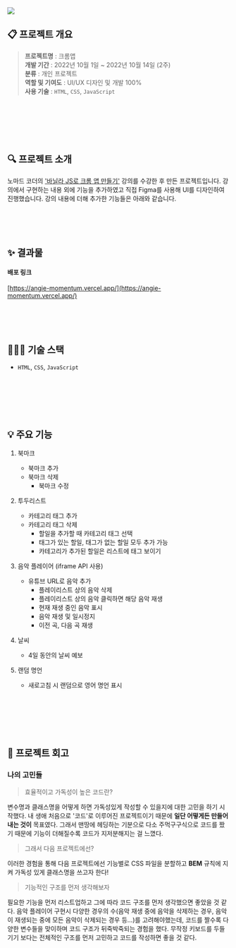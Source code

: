 <img src="https://velog.velcdn.com/images/94applekoo/post/3e03cde5-0a4b-45e9-94e2-cfbadc280f4a/image.gif">


## 📋 프로젝트 개요
> **프로젝트명** : 크롬앱 <br/>
**개발 기간** : 2022년 10월 1일 ~ 2022년 10월 14일 (2주)  <br/>
**분류** : 개인 프로젝트 <br/>
**역할 및 기여도** : UI/UX 디자인 및 개발 100%<br/>
**사용 기술** : `HTML`, `CSS`, `JavaScript`
<br/>
<br/>
<br/>
<br/>
<br/>

## 🔍 프로젝트 소개
노마드 코더의 ['바닐라 JS로 크롬 앱 만들기'](https://nomadcoders.co/javascript-for-beginners) 강의를 수강한 후 만든 프로젝트입니다.
강의에서 구현하는 내용 외에 기능을 추가하였고 직접 Figma를 사용해 UI를 디자인하여 진행했습니다. 강의 내용에 더해 추가한 기능들은 아래와 같습니다.
<br/>
<br/>
<br/>
<br/>
<br/>


## ✨ 결과물
#### 배포 링크
[https://angie-momentum.vercel.app/](https://angie-momentum.vercel.app/)
<br/>
<br/>
<br/>
<br/>
<br/>


## 👩🏻‍💻 기술 스택
- `HTML`, `CSS`, `JavaScript`
<br/>
<br/>
<br/>
<br/>
<br/>

## 💡 주요 기능
1. 북마크
	- 북마크 추가
   	- 북마크 삭제
    	- 북마크 수정

2. 투두리스트
	- 카테고리 태그 추가
	- 카테고리 태그 삭제
    	- 할일을 추가할 때 카테고리 태그 선택
    	- 태그가 있는 할일, 태그가 없는 할일 모두 추가 가능
    	- 카테고리가 추가된 할일은 리스트에 태그 보이기

3. 음악 플레이어 (iframe API 사용)
	- 유튜브 URL로 음악 추가
    	- 플레이리스트 상의 음악 삭제
    	- 플레이리스트 상의 음악 클릭하면 해당 음악 재생
    	- 현재 재생 중인 음악 표시
    	- 음악 재생 및 일시정지
    	- 이전 곡, 다음 곡 재생

4. 날씨
	- 4일 동안의 날씨 예보

5. 랜덤 명언
	- 새로고침 시 랜덤으로 영어 명언 표시
<br/>
<br/>
<br/>
<br/>
<br/>


## 💭 프로젝트 회고
### 나의 고민들

> 효율적이고 가독성이 높은 코드란?

변수명과 클래스명을 어떻게 하면 가독성있게 작성할 수 있을지에 대한 고민을 하기 시작했다. 내 생애 처음으로 '코드'로 이루어진 프로젝트이기 때문에 **일단 어떻게든 만들어내는 것이** 목표였다. 그래서 맨땅에 헤딩하는 기분으로 다소 주먹구구식으로 코드를 짰기 때문에 기능이 더해질수록 코드가 지저분해지는 걸 느꼈다.
<br/>

> 그래서 다음 프로젝트에선?

이러한 경험을 통해 다음 프로젝트에선 기능별로 CSS 파일을 분할하고 **BEM** 규칙에 지켜 가독성 있게 클래스명을 쓰고자 한다!
<br/>

> 기능적인 구조를 먼저 생각해보자

필요한 기능을 먼저 리스트업하고 그에 따라 코드 구조를 먼저 생각했으면 좋았을 것 같다. 음악 플레이어 구현시 다양한 경우의 수(음악 재생 중에 음악을 삭제하는 경우, 음악이 재생되는 중에 모든 음악이 삭제되는 경우 등...)를 고려해야했는데, 코드를 짤수록 다양한 변수들을 맞이하며 코드 구조가 뒤죽박죽되는 경험을 했다. 무작정 키보드를 두들기기 보다는 전체적인 구조를 먼저 고민하고 코드를 작성하면 좋을 것 같다.
<br>
<br>
<br>
<br>
<br>
<br>
<br>
<br>
<br>
<br>
